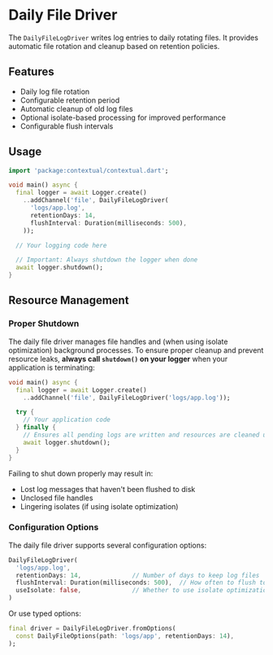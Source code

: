 # Daily File Driver

The `DailyFileLogDriver` writes log entries to daily rotating files. It provides automatic file rotation and cleanup based on retention policies.

## Features

- Daily log file rotation
- Configurable retention period
- Automatic cleanup of old log files
- Optional isolate-based processing for improved performance
- Configurable flush intervals

## Usage

```dart
import 'package:contextual/contextual.dart';

void main() async {
  final logger = await Logger.create()
    ..addChannel('file', DailyFileLogDriver(
      'logs/app.log',
      retentionDays: 14,
      flushInterval: Duration(milliseconds: 500),
    ));

  // Your logging code here

  // Important: Always shutdown the logger when done
  await logger.shutdown();
}
```

## Resource Management

### Proper Shutdown

The daily file driver manages file handles and (when using isolate optimization) background processes. To ensure proper cleanup and prevent resource leaks, **always call `shutdown()` on your logger** when your application is terminating:

```dart
void main() async {
  final logger = await Logger.create()
    ..addChannel('file', DailyFileLogDriver('logs/app.log'));

  try {
    // Your application code
  } finally {
    // Ensures all pending logs are written and resources are cleaned up
    await logger.shutdown();
  }
}
```

Failing to shut down properly may result in:
- Lost log messages that haven't been flushed to disk
- Unclosed file handles
- Lingering isolates (if using isolate optimization)

### Configuration Options

The daily file driver supports several configuration options:

```dart
DailyFileLogDriver(
  'logs/app.log',
  retentionDays: 14,              // Number of days to keep log files
  flushInterval: Duration(milliseconds: 500),  // How often to flush to disk
  useIsolate: false,              // Whether to use isolate optimization
)
```

Or use typed options:

```dart
final driver = DailyFileLogDriver.fromOptions(
  const DailyFileOptions(path: 'logs/app', retentionDays: 14),
);
``` 